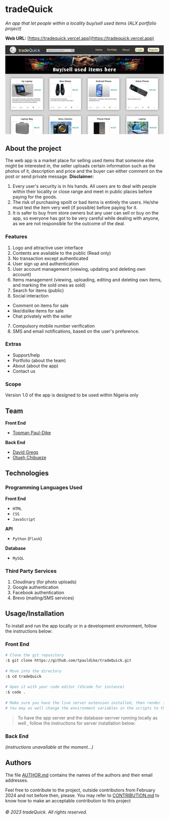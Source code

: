 # tradeQuick
*An app that let people within a locality buy/sell used items (ALX portfolio project)*

**Web URL:** [https://tradequick.vercel.app](https://tradequick.vercel.app)

![the_landing_page](https://github.com/tpauldike/rough_work/blob/main/designs/tradeQuick-landing-page.jpg)

## About the project
The web app is a market place for selling used items that someone else might be interested in, the seller uploads certain information such as the photos of it,
description and price and the buyer can either comment on the post or send private message.
**Disclaimer:**
1. Every user's security is in his hands. All users are to deal with people within their locality or close range and meet in public places before paying for
the goods.
3. The risk of purchasing spoilt or bad items is entirely the users. He/she must test the item very well (if possible) before paying for it.
4. It is safer to buy from store owners but any user can sell or buy on the app, so everyone has got to be very careful while dealing with anyone, as we are
not responsible for the outcome of the deal.

### Features
1. Logo and attractive user interface
2. Contents are available to the public (Read only)
3. No transaction except authenticated
4. User sign up and authentication
5. User account management (viewing, updating and deleting own account)
6. Items management (viewing, uploading, editing and deleting own items, and marking the sold ones as sold)
7. Search for items (public)
8. Social interaction
  - Comment on items for sale
  - like/dislike items for sale
  - Chat privately with the seller
7. Compulsory mobile number verification
8. SMS and email notifications, based on the user's preference.
  
### Extras
- Support/help
- Portfolio (about the team)
- About (about the app)
- Contact us

### Scope
Version 1.0 of the app is designed to be used within Nigeria only

## Team
**Front End**
- [Topman Paul-Dike](https://github.com/tpauldike)

**Back End**
- [David Gregs](https://github.com/davidgregs87)
- [Otueh Chibueze](https://github.com/OChibu)

## Technologies

### Programming Languages Used
**Front End**
- `HTML`
- `CSS`
- `JavaScript`

**API**
- `Python` (`Flask`)

**Database**
- `MySQL`

### Third Party Services
1. Cloudinary (for photo uploads)
2. Google authentication
3. Facebook authentication
4. Brevo (mailing/SMS services)

## Usage/Installation
To install and run the app locally or in a development environment, follow the instructions below:
### Front End
```bash
# Clone the git repository
:$ git clone https://github.com/tpauldike/tradeQuick.git

# Move into the directory
:$ cd tradeQuick

# Open it with your code editor (VScode for instance)
:$ code .

# Make sure you have the live server extension installed, then render index.html on your browser
# You may as well change the environment variables in the scripts to that of the local server, you're using.
```

> To have the app server and the database-serrver running locally as well , follow the instructions for server installation below:

### Back End
*(instructions unavailable at the moment...)*

## Authors
The file [AUTHOR.md](./AUTHOR.md) contains the names of the authors and their email addresses.

Feel free to contribute to the project, outside contributors from February 2024 and not before then, please. You may refer to [CONTRIBUTION.md](./CONTRIBUTION.md)
to know how to make an acceptable contribution to this project

###### &copy; 2023 tradeQuick. All rights reserved.
